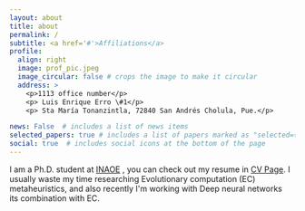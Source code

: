 ```yaml
---
layout: about
title: about
permalink: /
subtitle: <a href='#'>Affiliations</a> 
profile:
  align: right
  image: prof_pic.jpeg
  image_circular: false # crops the image to make it circular
  address: >
    <p>1113 office number</p>
    <p> Luis Enrique Erro \#1</p>
    <p> Sta María Tonanzintla, 72840 San Andrés Cholula, Pue.</p>

news: False  # includes a list of news items
selected_papers: true # includes a list of papers marked as "selected={true}"
social: true  # includes social icons at the bottom of the page
---
```

I am a  Ph.D. student at [INAOE]("https://www.inaoep.mx/) , you can check out my resume in [CV Page](/cv/).
I usually waste my time researching Evolutionary computation (EC)  metaheuristics, and also recently I'm working with Deep neural networks  
its combination with EC.

